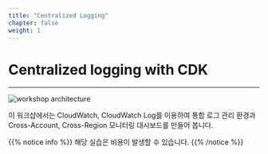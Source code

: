 ```yaml
---
title: "Centralized Logging"
chapter: false
weight: 1
---
```


# Centralized logging with CDK
***


![workshop architecture](/images/overview/architecture.png)

이 워크샵에서는 CloudWatch, CloudWatch Log를 이용하여 통합 로그 관리 환경과 Cross-Account, Cross-Region 모니터링 대시보드를 만들어 봅니다.

{{% notice info %}}
해당 실습은 비용이 발생할 수 있습니다.
{{% /notice %}}

